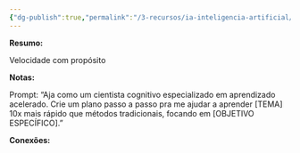 ```yaml
---
{"dg-publish":true,"permalink":"/3-recursos/ia-inteligencia-artificial/prompts/aprenda-10x-mais-rapido/","dgPassFrontmatter":true,"created":"2025-06-18T09:25:58.556-03:00","updated":"2025-06-18T07:54:50.232-03:00"}
---
```




**Resumo:**

Velocidade com propósito

**Notas:**


Prompt:
“Aja como um cientista cognitivo especializado em aprendizado acelerado. Crie um plano passo a passo pra me ajudar a aprender [TEMA] 10x mais rápido que métodos tradicionais, focando em [OBJETIVO ESPECÍFICO].”



**Conexões:**
